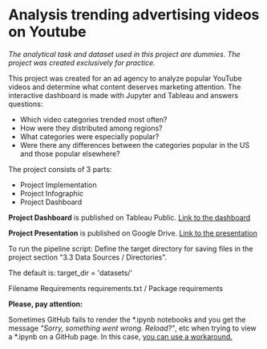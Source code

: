 # Analysis trending advertising videos on Youtube 

*The analytical task and dataset used in this project are dummies. The project was created exclusively for practice.*

This project was created for an ad agency to analyze popular YouTube videos and determine what content deserves marketing attention.
The interactive dashboard is made with Jupyter and Tableau and answers questions: 
* Which video categories trended most often?
* How were they distributed among regions?
* What categories were especially popular? 
* Were there any differences between the categories popular in the US and those popular elsewhere?

The project consists of 3 parts:

* Project Implementation
* Project Infographic
* Project Dashboard

**Project Dashboard** is published on Tableau Public. [Link to the dashboard](https://public.tableau.com/profile/aliona808#!/vizhome/VideoTrendsonYouTube/VideoTrendsonYouTubeNov2017-Jun2018)

**Project Presentation** is published on Google Drive. [Link to the presentation](https://drive.google.com/file/d/1wWYb7-BB0_EMW2P7YhPSKJw32CC_LQH-/view?usp=sharing)

To run the pipeline script:
Define the target directory for saving files in the project section "3.3 Data Sources / Directories".

The default is:
target_dir = 'datasets/'


Filename Requirements
requirements.txt / Package requirements

**Please, pay attention:**

Sometimes GitHub fails to render the *.ipynb notebooks and you get the message *"Sorry, something went wrong. Reload?"*, etc when trying to view a *.ipynb on a GitHub page. In this case, [you can use a workaround.](https://github.com/Aliona88/analysis_trending_advertising_videos/blob/master/if_notebook_not_loaded.md#a-workaround)



